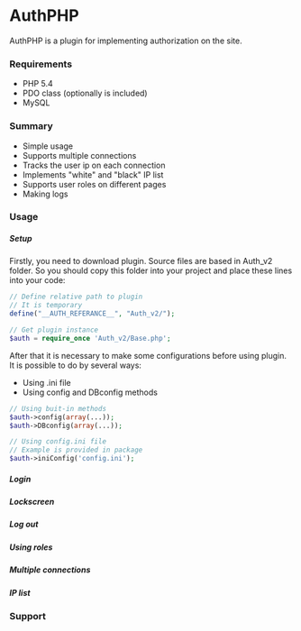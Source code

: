 # AuthPHP
AuthPHP is a plugin for implementing authorization on the site.

### Requirements
- PHP 5.4
- PDO class (optionally is included)
- MySQL

### Summary
- Simple usage
- Supports multiple connections
- Tracks the user ip on each connection
- Implements "white" and "black" IP list
- Supports user roles on different pages
- Making logs 

### Usage
##### Setup
Firstly, you need to download plugin. Source files are based in Auth_v2 folder. So you should copy this folder into your project and place these lines into your code:
```php
// Define relative path to plugin
// It is temporary
define("__AUTH_REFERANCE__", "Auth_v2/");

// Get plugin instance
$auth = require_once 'Auth_v2/Base.php';
```

After that it is necessary to make some configurations before using plugin. It is possible to do by several ways:
* Using .ini file
* Using config and DBconfig methods
```php
// Using buit-in methods
$auth->config(array(...));
$auth->DBconfig(array(...));

// Using config.ini file
// Example is provided in package
$auth->iniConfig('config.ini');
```



##### Login

##### Lockscreen

##### Log out

##### Using roles

##### Multiple connections

##### IP list

### Support
